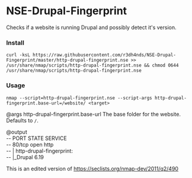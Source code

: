 # NSE-Drupal-Fingerprint
Checks if a website is running Drupal and possibly detect it's version.

### Install
`curl -ksL https://raw.githubusercontent.com/r3dh4nds/NSE-Drupal-Fingerprint/master/http-drupal-fingerprint.nse >> /usr/share/nmap/scripts/http-drupal-fingerprint.nse && chmod 0644 /usr/share/nmap/scripts/http-drupal-fingerprint.nse`

### Usage
`nmap --script=http-drupal-fingerprint.nse --script-args http-drupal-fingerprint.base-url=/website/ <target>`

@args http-drupal-fingerprint.base-url The base folder for the website. Defaults to <code>/</code>.

@output  
-- PORT   STATE SERVICE  
-- 80/tcp open  http  
-- | http-drupal-fingerprint:   
-- |_Drupal 6.19  


This is an edited version of https://seclists.org/nmap-dev/2011/q2/490
